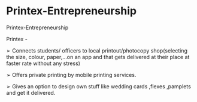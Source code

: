 # Printex-Entrepreneurship
Printex-Entrepreneurship

Printex -

➢ Connects students/ officers to local printout/photocopy shop(selecting the
size, colour, paper,...on an app and that gets delivered at their place at
faster rate without any stress)

➢ Offers private printing by mobile printing services.

➢ Gives an option to design own stuff like wedding cards ,flexes ,pamplets and
get it delivered.